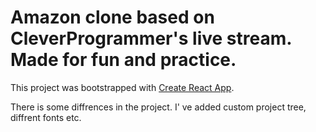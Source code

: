 # Amazon clone based on CleverProgrammer's live stream. Made for fun and practice. 

This project was bootstrapped with [Create React App](https://github.com/facebook/create-react-app).

There is some diffrences in the project. I' ve added custom project tree, diffrent fonts etc.  